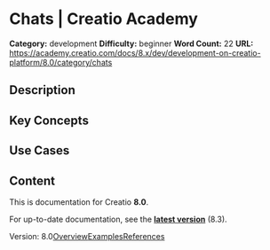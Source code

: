 # Chats | Creatio Academy

**Category:** development **Difficulty:** beginner **Word Count:** 22 **URL:**
https://academy.creatio.com/docs/8.x/dev/development-on-creatio-platform/8.0/category/chats

## Description

## Key Concepts

## Use Cases

## Content

This is documentation for Creatio **8.0**.

For up-to-date documentation, see the
**[latest version](/docs/8.x/dev/development-on-creatio-platform/category/chats)**
(8.3).

Version:
8.0[Overview](/docs/8.x/dev/development-on-creatio-platform/8.0/platform-customization/classic-ui/chat-management-api/overview)[Examples](/docs/8.x/dev/development-on-creatio-platform/8.0/chat-management-examples)[References](/docs/8.x/dev/development-on-creatio-platform/8.0/chat-references)
